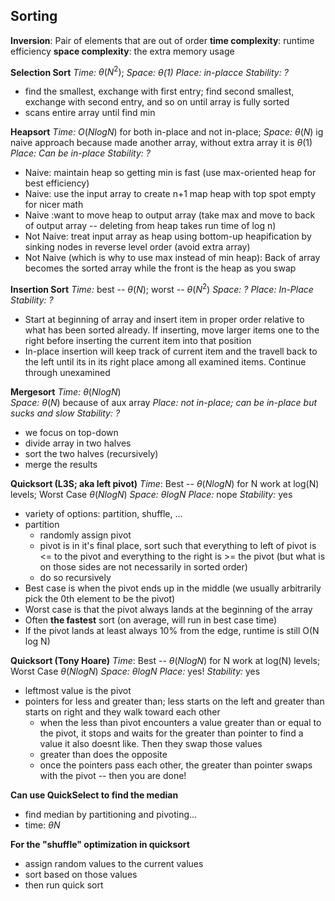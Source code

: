 ## Sorting

**Inversion**: Pair of elements that are out of order
**time complexity**: runtime efficiency
**space complexity**: the extra memory usage

**Selection Sort**
*Time:* $\theta(N^2)$;
*Space: $\theta(1)$*
*Place: in-placce*
*Stability: ?*

* find the smallest, exchange with first entry; find second smallest, exchange with second entry, and so on until array is fully sorted
* scans entire array until find min

**Heapsort**
*Time:* $O (N log N)$ for both in-place and not in-place;
*Space:* $\theta(N)$ ig naive approach  because made another array, without extra array it is $\theta(1)$
*Place: Can be in-place*
*Stability: ?*

* Naive: maintain heap so getting min is fast (use max-oriented heap for best efficiency)
* Naive: use the input array to create n+1 map heap with top spot empty for nicer math
* Naive :want to move heap to output array (take max and move to back of output array -- deleting from heap takes run time of log n)
* Not Naive: treat input array as heap using bottom-up heapification by sinking nodes in reverse level order (avoid extra array)
* Not Naive (which is why to use max instead of min heap): Back of array becomes the sorted array while the front is the heap as you swap

**Insertion Sort**
*Time:* best -- $\theta(N)$; worst -- $\theta(N^2)$
*Space: ?*
*Place: In-Place*
*Stability: ?*
* Start at beginning of array and insert item in proper order relative to what has been sorted already. If inserting, move larger items one to the right before inserting the current item into that position
* In-place insertion will keep track of current item and the travell back to the left until its in its right place among all examined items. Continue through unexamined

**Mergesort**
*Time:* $\theta(N log N)$  
*Space:* $\theta(N)$ because of aux array
*Place: not in-place; can be in-place but sucks and slow*
*Stability: ?*
* we focus on top-down
* divide array in two halves
* sort the two halves (recursively)
* merge the results

**Quicksort (L3S; aka left pivot)**
*Time*: Best -- $\theta(N log N)$ for N work at log(N) levels; Worst Case $\theta(N log N)$
*Space:* $\theta log N$
*Place:* nope
*Stability:* yes
* variety of options: partition, shuffle, ...
* partition
  * randomly assign pivot
  * pivot is in it's final place, sort such that everything to left of pivot is <= to the pivot and everything to the right is >= the pivot (but what is on those sides are not necessarily in sorted order)
  * do so recursively 
* Best case is when the pivot ends up in the middle (we usually arbitrarily pick the 0th element to be the pivot)
* Worst case is that the pivot always lands at the beginning of the array
* Often **the fastest** sort (on average, will run in best case time)
* If the pivot lands at least always 10% from the edge, runtime is still O(N log N)

**Quicksort (Tony Hoare)**
*Time*: Best -- $\theta(N log N)$ for N work at log(N) levels; Worst Case $\theta(N log N)$
*Space:* $\theta log N$
*Place:* yes!
*Stability:* yes
* leftmost value is the pivot
* pointers for less and greater than; less starts on the left and greater than starts on right and they walk toward each other
  * when the less than pivot encounters a value greater than or equal to the pivot, it stops and waits for the greater than pointer to find a value it also doesnt like. Then they swap those values
  * greater than does the opposite
  * once the pointers pass each other, the greater than pointer swaps with the pivot -- then you are done!

**Can use QuickSelect to find the median**
* find median by partitioning and pivoting...
* time: $\theta N$


**For the "shuffle" optimization in quicksort**
* assign random values to the current values
* sort based on those values
* then run quick sort
